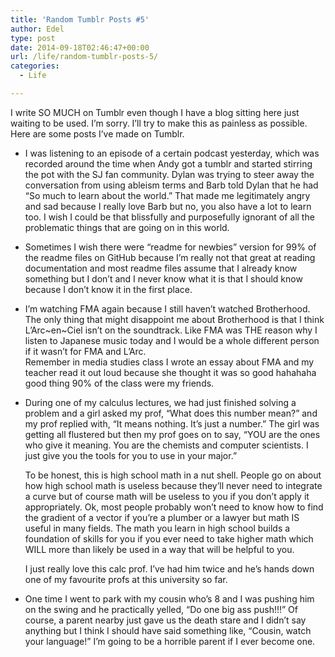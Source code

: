 ```yaml
---
title: 'Random Tumblr Posts #5'
author: Edel
type: post
date: 2014-09-18T02:46:47+00:00
url: /life/random-tumblr-posts-5/
categories:
  - Life

---
```

I write SO MUCH on Tumblr even though I have a blog sitting here just waiting to be used. I’m sorry. I’ll try to make this as painless as possible. Here are some posts I’ve made on Tumblr.

  * I was listening to an episode of a certain podcast yesterday, which was recorded around the time when Andy got a tumblr and started stirring the pot with the SJ fan community. Dylan was trying to steer away the conversation from using ableism terms and Barb told Dylan that he had &#8220;So much to learn about the world.&#8221; That made me legitimately angry and sad because I really love Barb but no, you also have a lot to learn too. I wish I could be that blissfully and purposefully ignorant of all the problematic things that are going on in this world.
  * Sometimes I wish there were &#8220;readme for newbies&#8221; version for 99% of the readme files on GitHub because I’m really not that great at reading documentation and most readme files assume that I already know something but I don&#8217;t and I never know what it is that I should know because I don’t know it in the first place.
  * I&#8217;m watching FMA again because I still haven&#8217;t watched Brotherhood. The only thing that might disappoint me about Brotherhood is that I think L&#8217;Arc~en~Ciel isn’t on the soundtrack. Like FMA was THE reason why I listen to Japanese music today and I would be a whole different person if it wasn&#8217;t for FMA and L&#8217;Arc.  
    Remember in media studies class I wrote an essay about FMA and my teacher read it out loud because she thought it was so good hahahaha good thing 90% of the class were my friends.
  * During one of my calculus lectures, we had just finished solving a problem and a girl asked my prof, &#8220;What does this number mean?&#8221; and my prof replied with, &#8220;It means nothing. It’s just a number.&#8221; The girl was getting all flustered but then my prof goes on to say, &#8220;YOU are the ones who give it meaning. You are the chemists and computer scientists. I just give you the tools for you to use in your major.&#8221;
  
    To be honest, this is high school math in a nut shell. People go on about how high school math is useless because they&#8217;ll never need to integrate a curve but of course math will be useless to you if you don’t apply it appropriately. Ok, most people probably won’t need to know how to find the gradient of a vector if you’re a plumber or a lawyer but math IS useful in many fields. The math you learn in high school builds a foundation of skills for you if you ever need to take higher math which WILL more than likely be used in a way that will be helpful to you.
  
    I just really love this calc prof. I’ve had him twice and he&#8217;s hands down one of my favourite profs at this university so far.
  * One time I went to park with my cousin who&#8217;s 8 and I was pushing him on the swing and he practically yelled, &#8220;Do one big ass push!!!&#8221; Of course, a parent nearby just gave us the death stare and I didn’t say anything but I think I should have said something like, &#8220;Cousin, watch your language!&#8221; I’m going to be a horrible parent if I ever become one.

<ol class="footnote">
</ol>